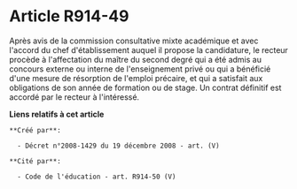 # Article R914-49

Après avis de la commission consultative mixte académique et avec l'accord du  chef d'établissement auquel il propose la
candidature, le recteur procède à  l'affectation du maître du second degré qui a été admis au concours externe ou  interne de
l'enseignement privé ou qui a bénéficié d'une mesure de résorption de  l'emploi précaire, et qui a satisfait aux obligations
de son année de formation  ou de stage. Un contrat définitif est accordé par le recteur à l'intéressé.

**Liens relatifs à cet article**

	**Créé par**:

	  - Décret n°2008-1429 du 19 décembre 2008 - art. (V)

	**Cité par**:

	  - Code de l'éducation - art. R914-50 (V)
